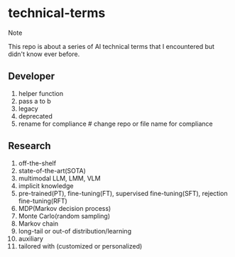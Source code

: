 # technical-terms

> [!NOTE]
> This repo is about a series of AI technical terms that I encountered but didn't know ever before.

## Developer
1. helper function
2. pass a to b
3. legacy
4. deprecated
5. rename for compliance # change repo or file name for compliance

## Research
1. off-the-shelf
2. state-of-the-art(SOTA)
3. multimodal LLM, LMM, VLM
4. implicit knowledge
5. pre-trained(PT), fine-tuning(FT), supervised fine-tuning(SFT), rejection fine-tuning(RFT)
6. MDP(Markov decision process)
7. Monte Carlo(random sampling)
8. Markov chain
9. long-tail or out-of distribution/learning
10. auxiliary
11. tailored with (customized or personalized)
